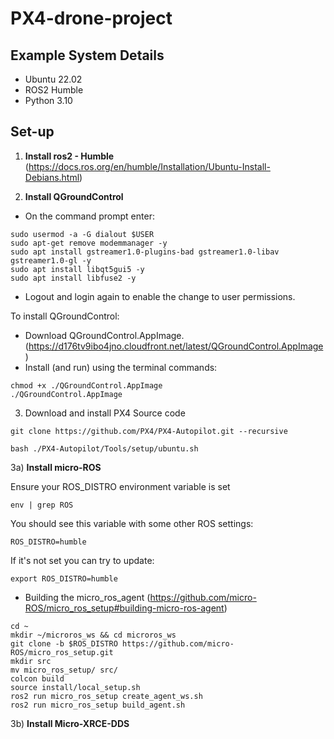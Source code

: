 # PX4-drone-project

## Example System Details

- Ubuntu 22.02
- ROS2 Humble
- Python 3.10

## Set-up

1) **Install ros2 - Humble** (https://docs.ros.org/en/humble/Installation/Ubuntu-Install-Debians.html)

2) **Install QGroundControl**

- On the command prompt enter:
```
sudo usermod -a -G dialout $USER
sudo apt-get remove modemmanager -y
sudo apt install gstreamer1.0-plugins-bad gstreamer1.0-libav gstreamer1.0-gl -y
sudo apt install libqt5gui5 -y
sudo apt install libfuse2 -y
```
- Logout and login again to enable the change to user permissions.

To install QGroundControl:

- Download QGroundControl.AppImage. (https://d176tv9ibo4jno.cloudfront.net/latest/QGroundControl.AppImage)
- Install (and run) using the terminal commands:

```
chmod +x ./QGroundControl.AppImage
./QGroundControl.AppImage
```
3) Download and install PX4 Source code

```
git clone https://github.com/PX4/PX4-Autopilot.git --recursive
```
```
bash ./PX4-Autopilot/Tools/setup/ubuntu.sh
```
3a) **Install micro-ROS**

Ensure your ROS_DISTRO environment variable is set
```
env | grep ROS
```
You should see this variable with some other ROS settings:
```
ROS_DISTRO=humble
```
If it's not set you can try to update:
```
export ROS_DISTRO=humble
```
- Building the micro_ros_agent (https://github.com/micro-ROS/micro_ros_setup#building-micro-ros-agent)
```
cd ~
mkdir ~/microros_ws && cd microros_ws
git clone -b $ROS_DISTRO https://github.com/micro-ROS/micro_ros_setup.git 
mkdir src
mv micro_ros_setup/ src/
colcon build
source install/local_setup.sh
ros2 run micro_ros_setup create_agent_ws.sh
ros2 run micro_ros_setup build_agent.sh
```

3b) **Install Micro-XRCE-DDS**

